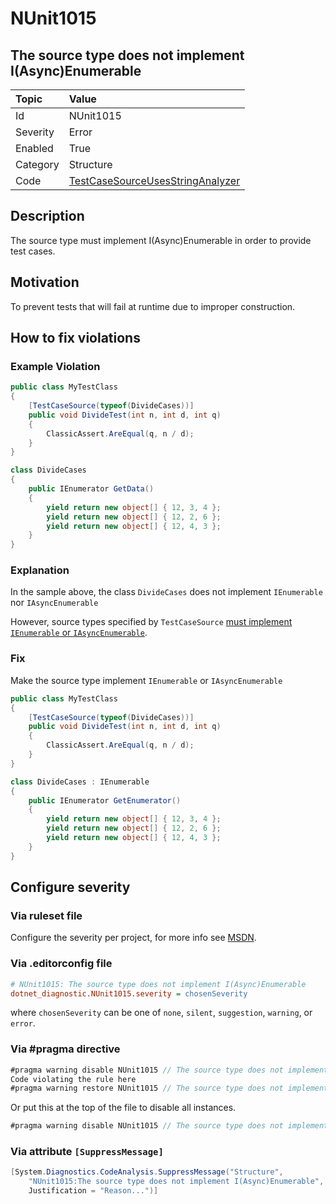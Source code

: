 # NUnit1015

## The source type does not implement I(Async)Enumerable

| Topic    | Value
| :--      | :--
| Id       | NUnit1015
| Severity | Error
| Enabled  | True
| Category | Structure
| Code     | [TestCaseSourceUsesStringAnalyzer](https://github.com/nunit/nunit.analyzers/blob/4.9.2/src/nunit.analyzers/TestCaseSourceUsage/TestCaseSourceUsesStringAnalyzer.cs)

## Description

The source type must implement I(Async)Enumerable in order to provide test cases.

## Motivation

To prevent tests that will fail at runtime due to improper construction.

## How to fix violations

### Example Violation

```csharp
public class MyTestClass
{
    [TestCaseSource(typeof(DivideCases))]
    public void DivideTest(int n, int d, int q)
    {
        ClassicAssert.AreEqual(q, n / d);
    }
}

class DivideCases
{
    public IEnumerator GetData()
    {
        yield return new object[] { 12, 3, 4 };
        yield return new object[] { 12, 2, 6 };
        yield return new object[] { 12, 4, 3 };
    }
}
```

### Explanation

In the sample above, the class `DivideCases` does not implement `IEnumerable` nor `IAsyncEnumerable`

However, source types specified by `TestCaseSource`
[must implement `IEnumerable` or `IAsyncEnumerable`](xref:testcasesourceattribute).

### Fix

Make the source type implement `IEnumerable` or `IAsyncEnumerable`

```csharp
public class MyTestClass
{
    [TestCaseSource(typeof(DivideCases))]
    public void DivideTest(int n, int d, int q)
    {
        ClassicAssert.AreEqual(q, n / d);
    }
}

class DivideCases : IEnumerable
{
    public IEnumerator GetEnumerator()
    {
        yield return new object[] { 12, 3, 4 };
        yield return new object[] { 12, 2, 6 };
        yield return new object[] { 12, 4, 3 };
    }
}
```

<!-- start generated config severity -->
## Configure severity

### Via ruleset file

Configure the severity per project, for more info see
[MSDN](https://learn.microsoft.com/en-us/visualstudio/code-quality/using-rule-sets-to-group-code-analysis-rules?view=vs-2022).

### Via .editorconfig file

```ini
# NUnit1015: The source type does not implement I(Async)Enumerable
dotnet_diagnostic.NUnit1015.severity = chosenSeverity
```

where `chosenSeverity` can be one of `none`, `silent`, `suggestion`, `warning`, or `error`.

### Via #pragma directive

```csharp
#pragma warning disable NUnit1015 // The source type does not implement I(Async)Enumerable
Code violating the rule here
#pragma warning restore NUnit1015 // The source type does not implement I(Async)Enumerable
```

Or put this at the top of the file to disable all instances.

```csharp
#pragma warning disable NUnit1015 // The source type does not implement I(Async)Enumerable
```

### Via attribute `[SuppressMessage]`

```csharp
[System.Diagnostics.CodeAnalysis.SuppressMessage("Structure",
    "NUnit1015:The source type does not implement I(Async)Enumerable",
    Justification = "Reason...")]
```
<!-- end generated config severity -->
